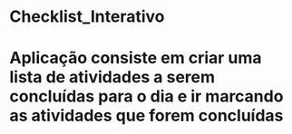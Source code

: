 # Checklist_Interativo
# Aplicação consiste em criar uma lista de atividades a serem concluídas para o dia e ir marcando as atividades que forem concluídas
